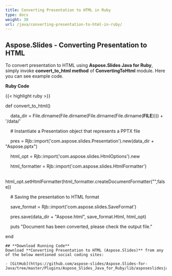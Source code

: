 ```yaml
---
title: Converting Presentation to HTML in Ruby
type: docs
weight: 30
url: /java/converting-presentation-to-html-in-ruby/
---
```


## **Aspose.Slides - Converting Presentation to HTML**
To convert presentation to HTML using **Aspose.Slides Java for Ruby**, simply invoke **convert_to_html method** of **ConvertingToHtml** module. Here you can see example code.

**Ruby Code**

{{< highlight ruby >}}

 def convert_to_html()

    data_dir = File.dirname(File.dirname(File.dirname(File.dirname(__FILE__)))) + '/data/'



    # Instantiate a Presentation object that represents a PPTX file

    pres = Rjb::import('com.aspose.slides.Presentation').new(data_dir + "Aspose.pptx")

    html_opt = Rjb::import('com.aspose.slides.HtmlOptions').new

    html_formatter = Rjb::import('com.aspose.slides.HtmlFormatter')

    html_opt.setHtmlFormatter(html_formatter.createDocumentFormatter("",false))

    # Saving the presentation to HTML format

    save_format = Rjb::import('com.aspose.slides.SaveFormat')

    pres.save(data_dir + "Aspose.html", save_format.Html, html_opt)

    puts "Document has been converted, please check the output file."

end   

```
## **Download Running Code**
Download **Converting Presentation to HTML (Aspose.Slides)** from any of the below mentioned social coding sites:

- [GitHub](https://github.com/aspose-slides/Aspose.Slides-for-Java/tree/master/Plugins/Aspose_Slides_Java_for_Ruby/lib/asposeslidesjava/Presentation/convertingtohtml.rb)
